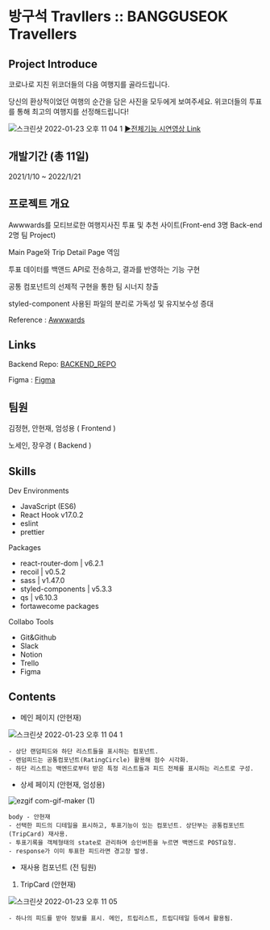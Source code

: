 # 방구석 Travllers :: BANGGUSEOK Travellers

## Project Introduce

코로나로 지친 위코더들의 다음 여행지를 골라드립니다.

당신의 환상적이었던 여행의 순간을 담은 사진을 모두에게 보여주세요. 위코더들의 투표를 통해 최고의 여행지를 선정해드립니다!

![스크린샷 2022-01-23 오후 11 04 1](https://user-images.githubusercontent.com/62171131/150684566-c5011761-4fbb-4fec-a1d3-d5bdefb99427.png)
[&#9658;전체기능 시연영상 Link](https://www.youtube.com/watch?v=o_FYp6VgCoo)

## 개발기간 (총 11일)

2021/1/10 ~ 2022/1/21

## 프로젝트 개요

Awwwards를 모티브로한 여행지사진 투표 및 추천 사이트(Front-end 3명 Back-end 2명 팀 Project)

Main Page와 Trip Detail Page 역임

투표 데이터를 백앤드 API로 전송하고, 결과를 반영하는 기능 구현

공통 컴포넌트의 선제적 구현을 통한 팀 시너지 창출

styled-component 사용된 파일의 분리로 가독성 및 유지보수성 증대

Reference : [Awwwards](https://www.awwwards.com/)

## Links

Backend Repo: [BACKEND_REPO](https://github.com/wecode-bootcamp-korea/28-2nd-BANGGUSEOK-Traveller-backend)

Figma : [Figma](https://www.figma.com/file/8hd0ZB7Bu6606dcG4ZYilq/BANGGUSEOK-Traveller)

## 팀원

김정현, 안현재, 엄성용 ( Frontend )

노세인, 장우경 ( Backend )

## Skills

Dev Environments

- JavaScript (ES6)
- React Hook v17.0.2
- eslint
- prettier

Packages

- react-router-dom | v6.2.1
- recoil | v0.5.2
- sass | v1.47.0
- styled-components | v5.3.3
- qs | v6.10.3
- fortawecome packages

Collabo Tools

- Git&Github
- Slack
- Notion
- Trello
- Figma

## Contents

- 메인 페이지 (안현재)

![스크린샷 2022-01-23 오후 11 04 1](https://user-images.githubusercontent.com/62171131/150684566-c5011761-4fbb-4fec-a1d3-d5bdefb99427.png)

```
- 상단 랜덤피드와 하단 리스트들을 표시하는 컴포넌트.
- 랜덤피드는 공통컴포넌트(RatingCircle) 활용해 점수 시각화.
- 하단 리스트는 백엔드로부터 받은 특정 리스트들과 피드 전체를 표시하는 리스트로 구성.
```

- 상세 페이지 (안현재, 엄성용)

![ezgif com-gif-maker (1)](https://user-images.githubusercontent.com/62171131/150683729-318a3d95-4621-4305-99bd-49ab0727db16.gif)

```
body - 안현재
- 선택한 피드의 디테일을 표시하고, 투표기능이 있는 컴포넌트. 상단부는 공통컴포넌트(TripCard) 재사용.
- 투표기록을 객체형태의 state로 관리하며 승인버튼을 누르면 백엔드로 POST요청.
- response가 이미 투표한 피드라면 경고창 발생.
```

- 재사용 컴포넌트 (전 팀원)

1. TripCard (안현재)

![스크린샷 2022-01-23 오후 11 05](https://user-images.githubusercontent.com/62171131/150682697-cb7786bb-e5ca-42ca-bd66-a4f9cb00e954.png)

```
- 하나의 피드를 받아 정보를 표시. 메인, 트립리스트, 트립디테일 등에서 활용됨.
```
